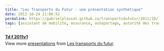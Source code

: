 ```yaml
---
title: "Les Transports du Futur - une présentation synthétique"
date: 2011-10-24 21:06:52
permalink: https://gabrielplassat.github.io/transportsdufutur/2011/10/les-transports-du-futur-une-presentation-synthetique.html
tags: [assistant de mobilité, assurance, autopartage, autorité des transports, carburant, citoyen, collectivité, commuter, confiance, congestion, covoiturage, donnée data, données réelles, economie circulaire, économie du quaternaire, économie fonctionnalité, Efficacité énergétique, Energie, gouvernance, holoptisme, Infrastructure, innovation, internet, léger, living lab, low cost, management de la mobilité, marketing individualisé, multimodes, open innovation, partage de données, partage de la voirie, Pay as You Move, plate-forme, Service de mobilité, stationnement, véhicule mono-usage, véhicule propre, vélo, web2.0, yield management]
---
```


<div id="__ss_9861651" style="width: 425px"><strong style="margin: 12px 0 4px"><a href="http://www.slideshare.net/transportsdufutur/td-f-2011v1" title="Td f 2011v1">Td f 2011v1</a></strong>        <div style="padding: 5px 0 12px">View more <a href="http://www.slideshare.net/">presentations</a> from <a href="http://www.slideshare.net/transportsdufutur">Les transports du futur</a>.</div> </div>
